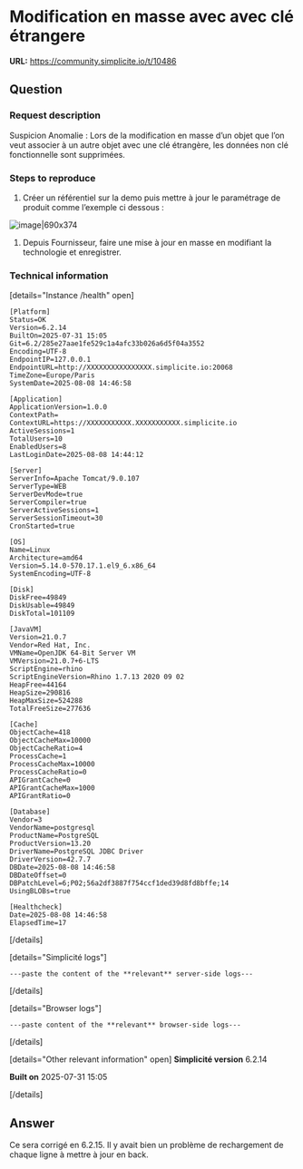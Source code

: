# Modification en masse avec avec clé étrangere

**URL:** https://community.simplicite.io/t/10486

## Question
### Request description

Suspicion Anomalie : Lors de la modification en masse d’un objet que l’on veut associer à un autre objet avec une clé étrangère, les données non clé fonctionnelle sont supprimées.

### Steps to reproduce

1. Créer un référentiel sur la demo puis mettre à jour le paramétrage de produit comme l’exemple ci dessous :

![image|690x374](upload://uBnPcj89wfh310lckheSHKj8Iw3.png)

1. Depuis Fournisseur, faire une mise à jour en masse en modifiant la technologie et enregistrer.

### Technical information

[details="Instance /health" open]
```text
[Platform]
Status=OK
Version=6.2.14
BuiltOn=2025-07-31 15:05
Git=6.2/285e27aae1fe529c1a4afc33b026a6d5f04a3552
Encoding=UTF-8
EndpointIP=127.0.0.1
EndpointURL=http://XXXXXXXXXXXXXXXX.simplicite.io:20068
TimeZone=Europe/Paris
SystemDate=2025-08-08 14:46:58

[Application]
ApplicationVersion=1.0.0
ContextPath=
ContextURL=https://XXXXXXXXXXX.XXXXXXXXXXX.simplicite.io
ActiveSessions=1
TotalUsers=10
EnabledUsers=8
LastLoginDate=2025-08-08 14:44:12

[Server]
ServerInfo=Apache Tomcat/9.0.107
ServerType=WEB
ServerDevMode=true
ServerCompiler=true
ServerActiveSessions=1
ServerSessionTimeout=30
CronStarted=true

[OS]
Name=Linux
Architecture=amd64
Version=5.14.0-570.17.1.el9_6.x86_64
SystemEncoding=UTF-8

[Disk]
DiskFree=49849
DiskUsable=49849
DiskTotal=101109

[JavaVM]
Version=21.0.7
Vendor=Red Hat, Inc.
VMName=OpenJDK 64-Bit Server VM
VMVersion=21.0.7+6-LTS
ScriptEngine=rhino
ScriptEngineVersion=Rhino 1.7.13 2020 09 02
HeapFree=44164
HeapSize=290816
HeapMaxSize=524288
TotalFreeSize=277636

[Cache]
ObjectCache=418
ObjectCacheMax=10000
ObjectCacheRatio=4
ProcessCache=1
ProcessCacheMax=10000
ProcessCacheRatio=0
APIGrantCache=0
APIGrantCacheMax=1000
APIGrantRatio=0

[Database]
Vendor=3
VendorName=postgresql
ProductName=PostgreSQL
ProductVersion=13.20
DriverName=PostgreSQL JDBC Driver
DriverVersion=42.7.7
DBDate=2025-08-08 14:46:58
DBDateOffset=0
DBPatchLevel=6;P02;56a2df3887f754ccf1ded39d8fd8bffe;14
UsingBLOBs=true

[Healthcheck]
Date=2025-08-08 14:46:58
ElapsedTime=17

```

[/details]

[details="Simplicité logs"]
```text
---paste the content of the **relevant** server-side logs---
```

[/details]

[details="Browser logs"]
```text
---paste content of the **relevant** browser-side logs---
```

[/details]

[details="Other relevant information" open]
**Simplicité version** 6.2.14

**Built on** 2025-07-31 15:05

[/details]

## Answer
Ce sera corrigé en 6.2.15.
Il y avait bien un problème de rechargement de chaque ligne à mettre à jour en back.

